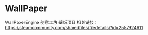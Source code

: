 # WallPaper
WallPaperEngine 创意工坊 壁纸项目
相关链接：https://steamcommunity.com/sharedfiles/filedetails/?id=2557924611
